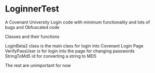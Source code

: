 # LoginnerTest
A  Covenant University Login code with minimum functionality and lots of bugs and Obfuscated code


Classes and their functions

LoginBeta2 class is the main class for login into Covenant Login Page
VerifyPassUser is for login into the page for changing passwords
StringToMd5 id for converting a string to MD5
 
 The rest are unimportant for now
